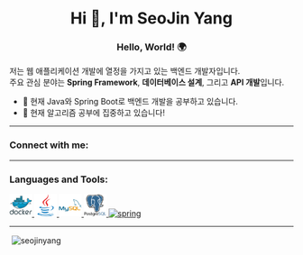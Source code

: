 <h1 align="center">Hi 👋, I'm SeoJin Yang</h1>
<h3 align="center">Hello, World! 🌍</h3>

저는 웹 애플리케이션 개발에 열정을 가지고 있는 백엔드 개발자입니다.  
주요 관심 분야는 **Spring Framework**, **데이터베이스 설계**, 그리고 **API 개발**입니다.

- 🌱 현재 Java와 Spring Boot로 백엔드 개발을 공부하고 있습니다.  
- 🔭 현재 알고리즘 공부에 집중하고 있습니다!

---

<h3 align="left">Connect with me:</h3>
<p align="left">
  <!-- yangyangseoseo@gmail.com -->
</p>

---

<h3 align="left">Languages and Tools:</h3>
<p align="left"> 
  <a href="https://www.docker.com/" target="_blank" rel="noreferrer"> 
    <img src="https://raw.githubusercontent.com/devicons/devicon/master/icons/docker/docker-original-wordmark.svg" alt="docker" width="40" height="40"/> 
  </a> 
  <a href="https://www.java.com" target="_blank" rel="noreferrer"> 
    <img src="https://raw.githubusercontent.com/devicons/devicon/master/icons/java/java-original.svg" alt="java" width="40" height="40"/> 
  </a> 
  <a href="https://www.mysql.com/" target="_blank" rel="noreferrer"> 
    <img src="https://raw.githubusercontent.com/devicons/devicon/master/icons/mysql/mysql-original-wordmark.svg" alt="mysql" width="40" height="40"/> 
  </a> 
  <a href="https://www.postgresql.org" target="_blank" rel="noreferrer"> 
    <img src="https://raw.githubusercontent.com/devicons/devicon/master/icons/postgresql/postgresql-original-wordmark.svg" alt="postgresql" width="40" height="40"/> 
  </a> 
  <a href="https://spring.io/" target="_blank" rel="noreferrer"> 
    <img src="https://www.vectorlogo.zone/logos/springio/springio-icon.svg" alt="spring" width="40" height="40"/> 
  </a> 
</p>

---

<p>&nbsp;<img align="center" src="https://github-readme-stats.vercel.app/api?username=seojinyang&show_icons=true&locale=en" alt="seojinyang" /></p>
